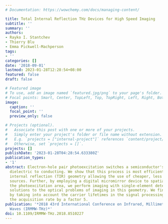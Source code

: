 ```yaml
---
# Documentation: https://wowchemy.com/docs/managing-content/

title: Total Internal Reflection THz Devices for High Speed Imaging
subtitle: ''
summary: ''
authors:
- Rayko I. Stantchev
- Thierry Blu
- Emma Pickwell-Machperson
tags:
- ''
categories: []
date: '2018-09-01'
lastmod: 2023-01-28T12:28:54+08:00
featured: false
draft: false

# Featured image
# To use, add an image named `featured.jpg/png` to your page's folder.
# Focal points: Smart, Center, TopLeft, Top, TopRight, Left, Right, BottomLeft, Bottom, BottomRight.
image:
  caption: ''
  focal_point: ''
  preview_only: false

# Projects (optional).
#   Associate this post with one or more of your projects.
#   Simply enter your project's folder or file name without extension.
#   E.g. `projects = ["internal-project"]` references `content/project/deep-learning/index.md`.
#   Otherwise, set `projects = []`.
projects: []
publishDate: '2023-01-28T04:28:54.633380Z'
publication_types:
- '1'
abstract: Electron-hole pair photoexcitation switches a semiconductor's response from
  dielectric to conducting. We show that this process is most efficient in a total
  internal reflection (TIR) geometry allowing the use of cheaper, less powerful light
  sources. Further, by employing a digital micromirror device to spatially pattern
  the photoexcitation area, we perform imaging with single-element detector and present
  solutions to the optical problems of imaging in this geometry. We finally show that
  by taking into account the carrier lifetimes in the signal processing one can improve
  the acquisition rate by a factor 5.
publication: '*2018 43rd International Conference on Infrared, Millimeter, and Terahertz
  Waves (IRMMW-THz)*'
doi: 10.1109/IRMMW-THz.2018.8510227
---
```

